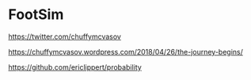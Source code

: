 # FootSim

https://twitter.com/chuffymcvasov

https://chuffymcvasov.wordpress.com/2018/04/26/the-journey-begins/

https://github.com/ericlippert/probability
